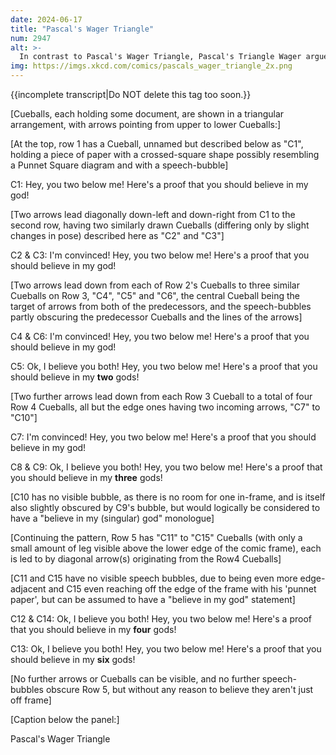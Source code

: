 ```yaml
---
date: 2024-06-17
title: "Pascal's Wager Triangle"
num: 2947
alt: >-
  In contrast to Pascal's Wager Triangle, Pascal's Triangle Wager argues that maybe God wants you to draw a triangle of numbers where each one is the sum of the two numbers above it, so you probably should, just in case.
img: https://imgs.xkcd.com/comics/pascals_wager_triangle_2x.png
---
```

{{incomplete transcript|Do NOT delete this tag too soon.}}

[Cueballs, each holding some document, are shown in a triangular arrangement, with arrows pointing from upper to lower Cueballs:]

[At the top, row 1 has a Cueball, unnamed but described below as "C1", holding a piece of paper with a crossed-square shape possibly resembling a Punnet Square diagram and with a speech-bubble]

C1: Hey, you two below me! Here's a proof that you should believe in my god!

[Two arrows lead diagonally down-left and down-right from C1 to the second row, having two similarly drawn Cueballs (differing only by slight changes in pose) described here as "C2" and "C3"]

C2 & C3: I'm convinced! Hey, you two below me! Here's a proof that you should believe in my god!

[Two arrows lead down from each of Row 2's Cueballs to three similar Cueballs on Row 3, "C4", "C5" and "C6", the central Cueball being the target of arrows from both of the predecessors, and the speech-bubbles partly obscuring the predecessor Cueballs and the lines of the arrows]

C4 & C6: I'm convinced! Hey, you two below me! Here's a proof that you should believe in my god!

C5: Ok, I believe you both! Hey, you two below me! Here's a proof that you should believe in my **two** gods!

[Two further arrows lead down from each Row 3 Cueball to a total of four Row 4 Cueballs, all but the edge ones having two incoming arrows, "C7" to "C10"]

C7: I'm convinced! Hey, you two below me! Here's a proof that you should believe in my god!

C8 & C9: Ok, I believe you both! Hey, you two below me! Here's a proof that you should believe in my **three** gods!

[C10 has no visible bubble, as there is no room for one in-frame, and is itself also slightly obscured by C9's bubble, but would logically be considered to have a "believe in my (singular) god" monologue]

[Continuing the pattern, Row 5 has "C11" to "C15" Cueballs (with only a small amount of leg visible above the lower edge of the comic frame), each is led to by diagonal arrow(s) originating from the Row4 Cueballs]

[C11 and C15 have no visible speech bubbles, due to being even more edge-adjacent and C15 even reaching off the edge of the frame with his 'punnet paper', but can be assumed to have a "believe in my god" statement]

C12 & C14: Ok, I believe you both! Hey, you two below me! Here's a proof that you should believe in my **four** gods!

C13: Ok, I believe you both! Hey, you two below me! Here's a proof that you should believe in my **six** gods!

[No further arrows or Cueballs can be visible, and no further speech-bubbles obscure Row 5, but without any reason to believe they aren't just off frame]

[Caption below the panel:]

Pascal's Wager Triangle